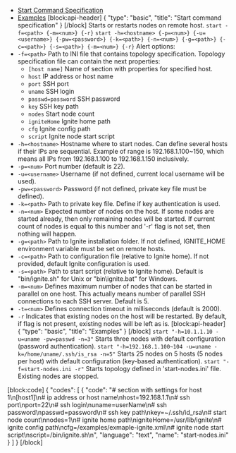 * [Start Command Specification](#start-command-specification)
* [Examples](#examples)
[block:api-header]
{
  "type": "basic",
  "title": "Start command specification"
}
[/block]
Starts or restarts nodes on remote host.
```start -f=<path> {-m=<num>} {-r}```
```start -h=<hostname> {-p=<num>} {-u=<username>} {-pw=<password>} {-k=<path>} {-n=<num>} {-g=<path>} {-c=<path>} {-s=<path>} {-m=<num>} {-r}```
Alert options:
* ```-f=<path>``` Path to INI file that contains topology specification. 
Topology specification file can contain the next properties:
    * ```[host name]```
    Name of section with properties for specified host.
    * ```host```
    IP address or host name
    * ```port```
    SSH port
    * ```uname```
    SSH login
    * ```passwd=password```
    SSH password
    * ```key```
    SSH key path
    * ```nodes```
    Start node count
    * ```igniteHome```
    Ignite home path
    * ```cfg```
    Ignite config path
    * ```script```
    Ignite node start script
* ```-h=<hostname>``` Hostname where to start nodes.
Can define several hosts if their IPs are sequential.
Example of range is 192.168.1.100~150, which means all IPs from 192.168.1.100 to 192.168.1.150 inclusively.
* ```-p=<num>``` Port number (default is 22).
* ```-u=<username>``` Username (if not defined, current local username will be used).
* ```-pw=<password>``` Password (if not defined, private key file must be defined).
* ```-k=<path>``` Path to private key file. Define if key authentication is used.
* ```-n=<num>``` Expected number of nodes on the host.
If some nodes are started already, then only remaining nodes will be started.
If current count of nodes is equal to this number and '-r' flag is not set, then nothing will happen.
* ```-g=<path>``` Path to Ignite installation folder.
If not defined, IGNITE_HOME environment variable must be set on remote hosts.
* ```-c=<path>``` Path to configuration file (relative to Ignite home).
If not provided, default Ignite configuration is used.
* ```-s=<path>``` Path to start script (relative to Ignite home).
Default is "bin/ignite.sh" for Unix or
"bin\ignite.bat" for Windows.
* ```-m=<num>``` Defines maximum number of nodes that can be started in parallel on one host.
This actually means number of parallel SSH connections to each SSH server.
Default is 5.
* ```-t=<num>``` Defines connection timeout in milliseconds (default is 2000).
* ```-r``` Indicates that existing nodes on the host will be restarted.
By default, if flag is not present, existing nodes will be left as is.
[block:api-header]
{
  "type": "basic",
  "title": "Examples"
}
[/block]
```start "-h=10.1.1.10 -u=uname -pw=passwd -n=3"```
Starts three nodes with default configuration (password authentication).
```start "-h=192.168.1.100~104 -u=uname -k=/home/uname/.ssh/is_rsa -n=5"```
Starts 25 nodes on 5 hosts (5 nodes per host) with default configuration (key-based authentication).
```start "-f=start-nodes.ini -r"```
Starts topology defined in 'start-nodes.ini' file. Existing nodes are stopped.

[block:code]
{
  "codes": [
    {
      "code": "# section with settings for host 1\n[host1]\n# ip address or host name\nhost=192.168.1.1\n# ssh port\nport=22\n# ssh login\nuname=userName\n# ssh password\npasswd=password\n# ssh key path\nkey=~/.ssh/id_rsa\n# start node count\nnodes=1\n# ignite home path\nigniteHome=/usr/lib/ignite\n# ignite config path\ncfg=/examples/exmaple-ignite.xml\n# ignite node start script\nscript=/bin/ignite.sh\n",
      "language": "text",
      "name": "start-nodes.ini"
    }
  ]
}
[/block]